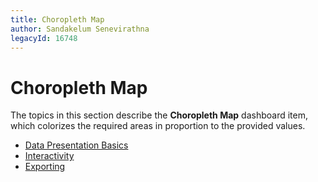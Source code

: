 ```yaml
---
title: Choropleth Map
author: Sandakelum Senevirathna
legacyId: 16748
---
```

# Choropleth Map
The topics in this section describe the **Choropleth Map** dashboard item, which colorizes the required areas in proportion to the provided values.
* [Data Presentation Basics](choropleth-map/data-presentation-basics.md)
* [Interactivity](choropleth-map/interactivity.md)
* [Exporting](choropleth-map/exporting.md)